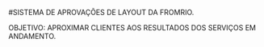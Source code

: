 #SISTEMA DE APROVAÇÕES DE LAYOUT DA FROMRIO.

OBJETIVO:
APROXIMAR CLIENTES AOS RESULTADOS DOS SERVIÇOS EM ANDAMENTO.